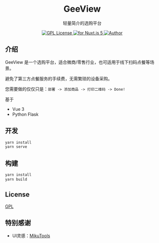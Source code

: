 <h1 align="center">GeeView</h1>
<p align="center">轻量简介的选购平台</p>
<p align="center">
    <a href="https://github.com/YuzeTT/GeeView-vue/blob/main/LICENSE">
        <img alt="GPL License" src="https://img.shields.io/badge/license-GPL-blue">
    </a>
    <a href="https://vuejs.org/">
        <img src="https://img.shields.io/badge/Vue-v3.x-green.svg" alt="for Nuxt.js 5">
    </a>
    <a href="http://imiku.me/">
        <img src="https://badgen.net/badge/author/YuzeTT/f2a" alt="Author">
    </a>
</p>

## 介绍

GeeView 是一个选购平台，适合微商/零售行业，也可适用于线下扫码点餐等场景。

避免了第三方点餐服务的手续费，无需繁琐的设备采购。

您需要做的仅仅只是：`部署 -> 添加商品 -> 打印二维码 -> Done!`

基于
- Vue 3
- Python Flask

## 开发

```bash
yarn install
yarn serve
```

## 构建

```bash
yarn install
yarn build
```

## License

[GPL](https://github.com/YuzeTT/GeeView-vue/blob/main/LICENSE)

## 特别感谢

- UI灵感：[MikuTools](https://tools.miku.ac/)